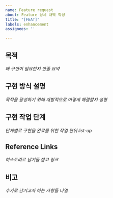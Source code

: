 ```yaml
---
name: Feature request
about: Feature 상세 내역 작성
title: "[FEAT]"
labels: enhancement
assignees: ''

---
```


## 목적

*왜 구현이 필요한지 한줄 요약*



## 구현 방식 설명

*목적을 달성하기 위해 개발적으로 어떻게 해결할지 설명*



## 구현 작업 단계

*단계별로 구현을 완료를 위한 작업 단위 list-up*



## Reference Links

*히스토리로 남겨둘 참고 링크*



## 비고

*추가로 남기고자 하는 사항들 나열*
